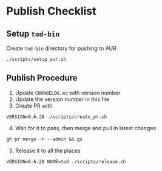 # Publish Checklist

## Setup `tod-bin`

Create `tod-bin` directory for pushing to AUR

```fish
./scripts/setup_aur.sh
```

## Publish Procedure

1. Update `CHANGELOG.md` with version number
2. Update the version number in this file
3. Create PR with

```fish
VERSION=0.6.28 ./scripts/create_pr.sh
```

4. Wait for it to pass, then merge and pull in latest changes

```fish
gh pr merge -r --admin && gs
```

5. Release it to all the places

```fish
VERSION=0.6.28 NAME=tod ./scripts/release.sh
```

